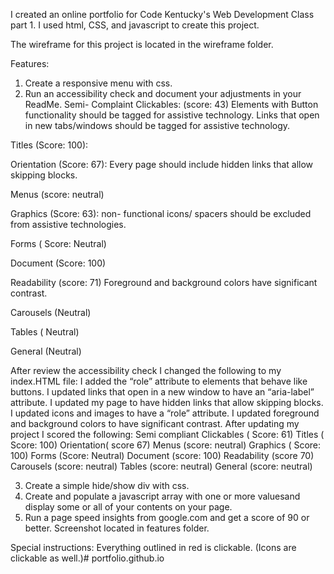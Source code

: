 I created an online portfolio for Code Kentucky's Web Development Class part 1. I used html, CSS, and javascript to create this project. 


The wireframe for this project is located in the wireframe folder.

Features:
1. Create a responsive menu with css.
2. Run an accessibility check and document your adjustments in your ReadMe.
Semi- Complaint 
 Clickables: (score: 43) 
Elements  with Button functionality should be tagged for assistive technology. 
Links that open in new tabs/windows should be tagged for assistive technology. 

Titles (Score: 100):

Orientation (Score: 67):
Every page should include hidden links that allow skipping blocks. 

Menus (score: neutral) 

Graphics (Score: 63): 
non- functional icons/ spacers should be excluded from assistive technologies. 


Forms ( Score: Neutral)

Document (Score: 100)

Readability (score: 71) 
Foreground and background colors have significant contrast.


Carousels (Neutral) 

Tables ( Neutral) 

General (Neutral) 

After review the accessibility check I changed the following to my index.HTML file: 
I added the “role” attribute to elements that behave like buttons.
I updated links that open in a new window to have an “aria-label” attribute. 
I updated my page to have hidden links that allow skipping blocks. 
I updated icons and images to have a “role” attribute. 
I updated foreground and background colors to have significant contrast. 
 After updating my project I scored the following: 
Semi compliant
Clickables ( Score: 61) 
Titles ( Score: 100) 
Orientation( score 67) 
Menus (score: neutral)
Graphics ( Score: 100) 
Forms (Score: Neutral)
Document (score: 100)
Readability (score 70) 
Carousels (score: neutral) 
Tables (score: neutral)
General (score: neutral)

3. Create a simple hide/show div with css.
4. Create and populate a javascript array with one or more valuesand display some or all of your contents on your page.
5. Run a page speed insights from google.com and get a score of 90 or better.
Screenshot located in features folder. 

Special instructions:
Everything outlined in red is clickable. (Icons are clickable as well.)# portfolio.github.io

